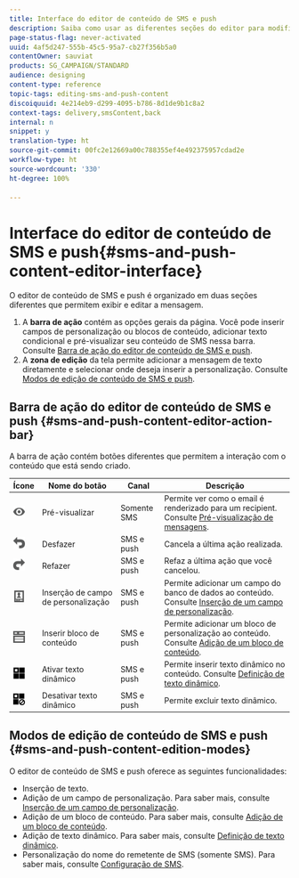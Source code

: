 ```yaml
---
title: Interface do editor de conteúdo de SMS e push
description: Saiba como usar as diferentes seções do editor para modificar o conteúdo de SMS e push.
page-status-flag: never-activated
uuid: 4af5d247-555b-45c5-95a7-cb27f356b5a0
contentOwner: sauviat
products: SG_CAMPAIGN/STANDARD
audience: designing
content-type: reference
topic-tags: editing-sms-and-push-content
discoiquuid: 4e214eb9-d299-4095-b786-8d1de9b1c8a2
context-tags: delivery,smsContent,back
internal: n
snippet: y
translation-type: ht
source-git-commit: 00fc2e12669a00c788355ef4e492375957cdad2e
workflow-type: ht
source-wordcount: '330'
ht-degree: 100%

---
```



# Interface do editor de conteúdo de SMS e push{#sms-and-push-content-editor-interface}

O editor de conteúdo de SMS e push é organizado em duas seções diferentes que permitem exibir e editar a mensagem.

1. A **barra de ação** contém as opções gerais da página. Você pode inserir campos de personalização ou blocos de conteúdo, adicionar texto condicional e pré-visualizar seu conteúdo de SMS nessa barra. Consulte [Barra de ação do editor de conteúdo de SMS e push](#sms-and-push-content-editor-action-bar).
1. A **zona de edição** da tela permite adicionar a mensagem de texto diretamente e selecionar onde deseja inserir a personalização. Consulte [Modos de edição de conteúdo de SMS e push](#sms-and-push-content-edition-modes).

## Barra de ação do editor de conteúdo de SMS e push {#sms-and-push-content-editor-action-bar}

A barra de ação contém botões diferentes que permitem a interação com o conteúdo que está sendo criado.

<table> 
 <thead> 
  <tr> 
   <th> Ícone<br /> </th> 
   <th> Nome do botão<br /> </th> 
   <th> Canal<br /> </th> 
   <th> Descrição<br /> </th> 
  </tr> 
 </thead> 
 <tbody> 
  <tr> 
   <td> <img height="21px" src="assets/viewon_darkgrey-24px.png" /> <br /> </td> 
   <td> <span class="uicontrol">Pré-visualizar</span> <br /> </td> 
   <td> Somente SMS<br /> </td> 
   <td> Permite ver como o email é renderizado para um recipient. Consulte <a href="../../sending/using/previewing-messages.md">Pré-visualização de mensagens</a>.<br /> </td> 
  </tr> 
  <tr> 
   <td> <img height="21px" src="assets/undo_darkgrey-24px.png" /> <br /> </td> 
   <td> <span class="uicontrol">Desfazer</span> <br /> </td> 
   <td> SMS e push<br /> </td> 
   <td> Cancela a última ação realizada.<br /> </td> 
  </tr> 
  <tr> 
   <td> <img height="21px" src="assets/redo_darkgrey-24px.png" /> <br /> </td> 
   <td> <span class="uicontrol">Refazer</span> <br /> </td> 
   <td> SMS e push<br /> </td> 
   <td> Refaz a última ação que você cancelou.<br /> </td> 
  </tr> 
  <tr> 
   <td> <img height="21px" src="assets/personalization_field_darkgrey-24px.png" /> <br /> </td> 
   <td> <span class="uicontrol">Inserção de campo de personalização</span> <br /> </td> 
   <td> SMS e push<br /> </td> 
   <td> Permite adicionar um campo do banco de dados ao conteúdo. Consulte <a href="../../designing/using/personalization.md#inserting-a-personalization-field" target="_blank">Inserção de um campo de personalização</a>.<br /> </td> 
  </tr> 
  <tr> 
   <td> <img height="21px" src="assets/personalization_block_darkgrey-24px.png" /> <br /> </td> 
   <td> <span class="uicontrol">Inserir bloco de conteúdo</span> <br /> </td> 
   <td> SMS e push<br /> </td> 
   <td> Permite adicionar um bloco de personalização ao conteúdo. Consulte <a href="../../designing/using/personalization.md#adding-a-content-block" target="_blank">Adição de um bloco de conteúdo</a>.<br /> </td> 
  </tr> 
  <tr> 
   <td> <img height="21px" src="assets/dynamiccontent_24px.png" /> <br /> </td> 
   <td> <span class="uicontrol">Ativar texto dinâmico</span> <br /> </td> 
   <td> SMS e push<br /> </td> 
   <td> Permite inserir texto dinâmico no conteúdo. Consulte <a href="../../channels/using/defining-dynamic-text.md" target="_blank">Definição de texto dinâmico</a>.<br /> </td> 
  </tr> 
  <tr> 
   <td> <img height="21px" src="assets/dynamiccontentdisable_24px.png" /> <br /> </td> 
   <td> <span class="uicontrol">Desativar texto dinâmico</span> <br /> </td> 
   <td> SMS e push<br /> </td> 
   <td> Permite excluir texto dinâmico.<br /> </td> 
  </tr> 
 </tbody> 
</table>

## Modos de edição de conteúdo de SMS e push {#sms-and-push-content-edition-modes}

O editor de conteúdo de SMS e push oferece as seguintes funcionalidades:

* Inserção de texto.
* Adição de um campo de personalização. Para saber mais, consulte [Inserção de um campo de personalização](../../designing/using/personalization.md#inserting-a-personalization-field).
* Adição de um bloco de conteúdo. Para saber mais, consulte [Adição de um bloco de conteúdo](../../designing/using/personalization.md#adding-a-content-block).
* Adição de texto dinâmico. Para saber mais, consulte [Definição de texto dinâmico](../../channels/using/defining-dynamic-text.md).
* Personalização do nome do remetente de SMS (somente SMS). Para saber mais, consulte [Configuração de SMS](../../administration/using/configuring-sms-channel.md#configuring-sms-properties).

